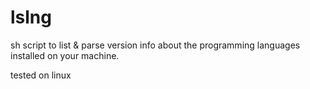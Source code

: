 # lslng

sh script to list & parse version info about the programming languages installed on your machine.

tested on linux

